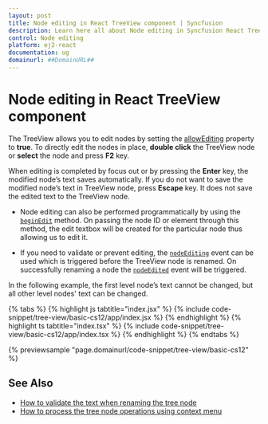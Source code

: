```yaml
---
layout: post
title: Node editing in React TreeView component | Syncfusion
description: Learn here all about Node editing in Syncfusion React TreeView component of Syncfusion Essential JS 2 and more.
control: Node editing 
platform: ej2-react
documentation: ug
domainurl: ##DomainURL##
---
```


# Node editing in React TreeView component

The TreeView allows you to edit nodes by setting the [allowEditing](https://ej2.syncfusion.com/react/documentation/api/treeview/#allowediting) property to **true**.
To directly edit the nodes in place, **double click** the TreeView node or **select** the node and press **F2** key.

When editing is completed by focus out or by pressing the **Enter** key, the modified node’s text saves automatically.
If you do not want to save the modified node’s text in TreeView node, press **Escape** key. It does not save the edited text to the TreeView node.

* Node editing can also be performed programmatically by using the [`beginEdit`](https://ej2.syncfusion.com/react/documentation/api/treeview/#beginedit) method. On passing the node ID or element through this method, the edit textbox will be created for the particular node thus allowing us to edit it.

* If you need to validate or prevent editing, the [`nodeEditing`](https://ej2.syncfusion.com/react/documentation/api/treeview/#nodeediting) event can be used which is triggered before the TreeView node is renamed. On successfully renaming a node the [`nodeEdited`](https://ej2.syncfusion.com/react/documentation/api/treeview/#nodeedited) event will be triggered.

In the following example, the first level node’s text cannot be changed, but all other level nodes' text can be changed.

{% tabs %}
{% highlight js tabtitle="index.jsx" %}
{% include code-snippet/tree-view/basic-cs12/app/index.jsx %}
{% endhighlight %}
{% highlight ts tabtitle="index.tsx" %}
{% include code-snippet/tree-view/basic-cs12/app/index.tsx %}
{% endhighlight %}
{% endtabs %}

 {% previewsample "page.domainurl/code-snippet/tree-view/basic-cs12" %}

## See Also

* [How to validate the text when renaming the tree node](./how-to/validate-the-text-when-renaming-the-tree-node)
* [How to process the tree node operations using context menu](./how-to/process-the-tree-node-operations-using-context-menu)